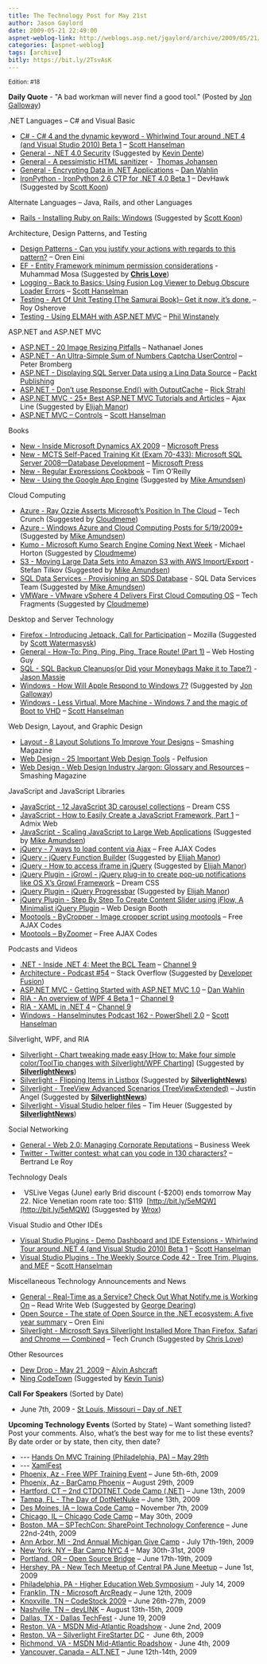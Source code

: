 ```yaml
---
title: The Technology Post for May 21st
author: Jason Gaylord
date: 2009-05-21 22:49:00
aspnet-weblog-link: http://weblogs.asp.net/jgaylord/archive/2009/05/21/the-technology-post-for-may-21st.aspx
categories: [aspnet-weblog]
tags: [archive]
bitly: https://bit.ly/2TsvAsK
---
```


<small>Edition: #18</small>

**Daily Quote** - "A bad workman will never find a good tool." (Posted by [Jon Galloway](http://twitter.com/jongalloway))

.NET Languages – C# and Visual Basic

- [C# - C# 4 and the dynamic keyword - Whirlwind Tour around .NET 4 (and Visual Studio 2010) Beta 1](http://www.hanselman.com/blog/C4AndTheDynamicKeywordWhirlwindTourAroundNET4AndVisualStudio2010Beta1.aspx) – [Scott Hanselman](http://twitter.com/shanselman)
- [General - .NET 4.0 Security](http://blogs.msdn.com/shawnfa/archive/2009/05/20/net-4-0-security.aspx) (Suggested by [Kevin Dente](http://twitter.com/kevindente))
- [General - A pessimistic HTML sanitizer](http://thomasjo.com/archive/a-pessimistic-html-sanitizer) -  [Thomas Johansen](http://twitter.com/thomasjo)
- [General - Encrypting Data in .NET Applications](http://weblogs.asp.net/dwahlin/archive/2009/05/21/encrypting-data-in-net-applications.aspx) – [Dan Wahlin](http://twitter.com/DanWahlin)
- [IronPython - IronPython 2.6 CTP for .NET 4.0 Beta 1](http://devhawk.net/2009/05/20/IronPython+26+CTP+For+NET+40+Beta+1.aspx) – DevHawk (Suggested by [Scott Koon](http://twitter.com/lazycoder))

Alternate Languages – Java, Rails, and other Languages

- [Rails - Installing Ruby on Rails: Windows](https://projects.littlestreamsoftware.com/projects/rails-tutor/wiki/Windows)[](https://projects.littlestreamsoftware.com/#Installing-Ruby-on-Rails-Windows) (Suggested by [Scott Koon](http://twitter.com/lazycoder))

Architecture, Design Patterns, and Testing

- [Design Patterns - Can you justify your actions with regards to this pattern?](http://ayende.com/Blog/archive/2009/05/21/can-you-justify-your-actions-with-regards-to-this-pattern.aspx) – Oren Eini
- [EF - Entity Framework minimum permission considerations](http://mosesofegypt.net/post/Entity-Framework-minimum-permission-considerations.aspx) - Muhammad Mosa (Suggested by **[Chris Love](http://twitter.com/ChrisLove)**)
- [Logging - Back to Basics: Using Fusion Log Viewer to Debug Obscure Loader Errors](http://www.hanselman.com/blog/BackToBasicsUsingFusionLogViewerToDebugObscureLoaderErrors.aspx) – [Scott Hanselman](http://twitter.com/shanselman)
- [Testing - Art Of Unit Testing (The Samurai Book)– Get it now, it’s done.](http://weblogs.asp.net/rosherove/archive/2009/05/20/art-of-unit-testing-the-samurai-book-get-it-now-it-s-done.aspx) – Roy Osherove
- [Testing - Using ELMAH with ASP.NET MVC](http://code.google.com/p/elmah/wiki/MVC "http://code.google.com/p/elmah/wiki/MVC") – [Phil Winstanely](http://twitter.com/Plip)

ASP.NET and ASP.NET MVC

- [ASP.NET - 20 Image Resizing Pitfalls](http://nathanaeljones.com/11191_20_Image_Resizing_Pitfalls) – Nathanael Jones
- [ASP.NET - An Ultra-Simple Sum of Numbers Captcha UserControl](http://www.eggheadcafe.com/article.aspx?id=c7a5828b-13c9-47d7-88a7-5d8f632aef8d) – Peter Bromberg
- [ASP.NET - Displaying SQL Server Data using a Linq Data Source](http://www.packtpub.com/article/displaying-sql-server-data-using-linq-data-source) – [Packt Publishing](http://twitter.com/packtpub)
- [ASP.NET - Don’t use Response.End() with OutputCache](http://west-wind.com/Weblog/posts/773859.aspx) – [Rick Strahl](http://twitter.com/rickstrahl)
- [ASP.NET MVC - 25+ Best ASP.NET MVC Tutorials and Articles](http://www.ajaxline.com/25-plus-best-asp-net-mvc-tutorials-and-articles) – Ajax Line (Suggested by [Elijah Manor](http://twitter.com/elijahmanor))
- [ASP.NET MVC – Controls](http://samples.syncfusion.com/mvcdemolaunchpad) – [Scott Hanselman](http://twitter.com/shanselman)

Books

- [New - Inside Microsoft Dynamics AX 2009](http://blogs.msdn.com/microsoft_press/archive/2009/05/20/rtm-d-today-inside-microsoft-dynamics-ax-2009.aspx) – [Microsoft Press](http://twitter.com/MicrosoftPress)
- [New - MCTS Self-Paced Training Kit (Exam 70-433): Microsoft SQL Server 2008—Database Development](http://blogs.msdn.com/microsoft_press/archive/2009/05/21/new-book-mcts-self-paced-training-kit-exam-70-433-microsoft-sql-server-2008-database-development.aspx) – [Microsoft Press](http://twitter.com/MicrosoftPress)
- [New - Regular Expressions Cookbook](http://oreilly.com/catalog/9780596520687/) – Tim O’Reilly
- [New - Using the Google App Engine](http://blogoscoped.com/archive/2009-05-21-n19.html) (Suggested by [Mike Amundsen](http://twitter.com/mamund))

Cloud Computing

- [Azure - Ray Ozzie Asserts Microsoft’s Position In The Cloud](http://www.techcrunchit.com/2009/05/20/microsofts-ozzie-asserts-microsofts-postion-in-the-cloud/) – Tech Crunch (Suggested by [Cloudmeme](http://twitter.com/cloudmeme))
- [Azure - Windows Azure and Cloud Computing Posts for 5/19/2009+](http://oakleafblog.blogspot.com/2009/05/windows-azure-and-cloud-computing-posts_20.html) (Suggested by [Mike Amundsen](http://twitter.com/mamund))
- [Kumo - Microsoft Kumo Search Engine Coming Next Week](http://techfragments.com/news/787/Tech/Microsoft_Kumo_Search_Engine_Coming_Next_Week.html) - Michael Horton (Suggested by [Cloudmeme](http://twitter.com/cloudmeme))
- [S3 - Moving Large Data Sets into Amazon S3 with AWS Import/Export](http://www.innoq.com/blog/st/2009/05/moving_large_data_sets_into_am.html) - Stefan Tilkov (Suggested by [Mike Amundsen](http://twitter.com/mamund))
- [SQL Data Services - Provisioning an SDS Database](http://blogs.msdn.com/ssds/archive/2009/05/20/9633024.aspx) - SQL Data Services Team (Suggested by [Mike Amundsen](http://twitter.com/mamund))
- [VMWare - VMware vSphere 4 Delivers First Cloud Computing OS](http://techfragments.com/news/792/Software/VMware_vSphere_4_Delivers_First_Cloud_Computing_OS.html) – Tech Fragments (Suggested by [Cloudmeme](http://twitter.com/cloudmeme))

Desktop and Server Technology

- [Firefox - Introducing Jetpack, Call for Participation](http://labs.mozilla.com/2009/05/introducing-jetpack-call-for-participation/) – Mozilla (Suggested by [Scott Watermasysk](http://twitter.com/scottw))
- [General - How-To: Ping, Ping, Ping, Trace Route! (Part 1)](http://webhostinghelpguy.inmotionhosting.com/web-hosting/how-to-ping-ping-ping-trace-route-part-1/) – Web Hosting Guy
- [SQL - SQL Backup Cleanups(or Did your Moneybags Make it to Tape?)](http://statisticsio.com/Home/tabid/36/articleType/ArticleView/articleId/375/SQL-Backup-Cleanupsor-Did-your-Moneybags-Make-it-to-Tape.aspx) - [Jason Massie](http://twitter.com/statisticsio)
- [Windows - How Will Apple Respond to Windows 7?](http://www.eweek.com/c/a/Windows/How-Will-Apple-Respond-to-Windows-7-865175/) (Suggested by [Jon Galloway](http://twitter.com/jongalloway))
- [Windows - Less Virtual, More Machine - Windows 7 and the magic of Boot to VHD](http://www.hanselman.com/blog/LessVirtualMoreMachineWindows7AndTheMagicOfBootToVHD.aspx) – [Scott Hanselman](http://twitter.com/shanselman)

Web Design, Layout, and Graphic Design

- [Layout - 8 Layout Solutions To Improve Your Designs](http://www.smashingmagazine.com/2009/05/19/8-layout-solutions-to-improve-your-designs/) – Smashing Magazine
- [Web Design - 25 Important Web Design Tools](http://pelfusion.com/tools/25-important-web-design-tools/) - Pelfusion
- [Web Design - Web Design Industry Jargon: Glossary and Resources](http://www.smashingmagazine.com/2009/05/21/web-design-industry-jargon-glossary-and-resources/) – Smashing Magazine

JavaScript and JavaScript Libraries

- [JavaScript - 12 JavaScript 3D carousel collections](http://www.dreamcss.com/2009/03/12-javascript-3d-carousel-collections.html) – Dream CSS
- [JavaScript - How to Easily Create a JavaScript Framework, Part 1](http://www.admixweb.com/2009/05/20/how-to-easily-create-a-javascript-framework-part-1/) – Admix Web
- [JavaScript - Scaling JavaScript to Large Web Applications](http://blog.chromium.org/2009/05/scaling-javascript-to-large-web.html) (Suggested by [Mike Amundsen](http://twitter.com/mamund))
- [jQuery - 7 ways to load content via Ajax](http://freeajaxcodes.blogspot.com/2009/05/7-ways-to-load-content-via-ajax.html) – Free AJAX Codes
- [jQuery - jQuery Function Builder](http://accessify.com/tools-and-wizards/developer-tools/jquery-builder/default.php) (Suggested by [Elijah Manor](http://twitter.com/elijahmanor))
- [jQuery - How to access iframe in jQuery](http://simple.procoding.net/2008/03/21/how-to-access-iframe-in-jquery/) (Suggested by [Elijah Manor](http://twitter.com/elijahmanor))
- [jQuery Plugin - jGrowl - jQuery plug-in to create pop-up notifications like OS X’s Growl Framework](http://www.dreamcss.com/2009/05/jgrowl-jquery-plug-in-to-create-pop-up.html) – Dream CSS
- [jQuery Plugin - jQuery Progressbar](http://blog.dmbcllc.com/2009/05/20/jquery-progressbar/) (Suggested by [Elijah Manor](http://twitter.com/elijahmanor))
- [jQuery Plugin - Step By Step To Create Content Slider using jFlow, A Minimalist jQuery Plugin](http://www.webdesignbooth.com/step-by-step-to-create-content-slider-using-jflow-a-minimalist-jquery-plugin/) – Web Design Booth
- [Mootools - ByCropper - Image cropper script using mootools](http://freeajaxcodes.blogspot.com/2009/05/bycropper-image-cropper-script-using.html) – Free AJAX Codes
- [Mootools – ByZoomer](http://freeajaxcodes.blogspot.com/2009/05/byzoomer.html) – Free AJAX Codes

Podcasts and Videos

- [.NET - Inside .NET 4: Meet the BCL Team](http://channel9.msdn.com/posts/Charles/Inside-NET-4-Meet-the-BCL-Team/) – [Channel 9](http://twitter.com/ch9)
- [Architecture - Podcast #54](http://blog.stackoverflow.com/2009/05/podcast-54/) – Stack Overflow (Suggested by [Developer Fusion](http://www.developerfusion.com/))
- [ASP.NET MVC - Getting Started with ASP.NET MVC 1.0](http://weblogs.asp.net/dwahlin/archive/2009/05/19/video-getting-started-with-asp-net-mvc-1-0.aspx) – [Dan Wahlin](http://twitter.com/DanWahlin)
- [RIA - An overview of WPF 4 Beta 1](http://channel9.msdn.com/shows/Continuum/WPF4Beta1/) – [Channel 9](http://twitter.com/ch9)
- [RIA - XAML in .NET 4](http://channel9.msdn.com/shows/Continuum/XAMLinNET4/) – [Channel 9](http://twitter.com/ch9)
- [Windows - Hanselminutes Podcast 162 - PowerShell 2.0](http://www.hanselman.com/blog/HanselminutesPodcast162PowerShell20.aspx) – [Scott Hanselman](http://twitter.com/shanselman)

Silverlight, WPF, and RIA

- [Silverlight - Chart tweaking made easy \[How to: Make four simple color/ToolTip changes with Silverlight/WPF Charting\]](http://blogs.msdn.com/delay/archive/2009/05/19/chart-tweaking-made-easy-how-to-make-four-simple-color-tooltip-changes-with-silverlight-wpf-charting.aspx) (Suggested by **[SilverlightNews](http://twitter.com/SilverlightNews)**)
- [Silverlight - Flipping Items in Listbox](http://leeontech.wordpress.com/2009/05/20/flipping-items-in-listbox/) (Suggested by **[SilverlightNews](http://twitter.com/SilverlightNews)**)
- [Silverlight - TreeView Advanced Scenarios (TreeViewExtended)](http://silverlight.net/blogs/justinangel/archive/2009/05/19/silverlight-treeview-advanced-scenarios-treeviewextended.aspx) – Justin Angel (Suggested by **[SilverlightNews](http://twitter.com/SilverlightNews)**)
- [Silverlight - Visual Studio helper files](http://timheuer.com/blog/archive/2009/05/19/14615.aspx) – Tim Heuer (Suggested by **[SilverlightNews](http://twitter.com/SilverlightNews)**)

Social Networking

- [General - Web 2.0: Managing Corporate Reputations](http://www.businessweek.com/magazine/content/09_22/b4133000631535.htm?campaign_id=rss_daily) – Business Week
- [Twitter - Twitter contest: what can you code in 130 characters?](http://weblogs.asp.net/bleroy/archive/2009/05/20/twitter-contest-what-can-you-code-in-130-characters.aspx) – Bertrand Le Roy

Technology Deals

-   VSLive Vegas (June) early Brid discount (-$200) ends tomorrow May 22. Nice Venetian room rate too: $119  [http://bit.ly/5eMQW](http://bit.ly/5eMQW) (Suggested by [Wrox](http://twitter.com/wrox))

Visual Studio and Other IDEs

- [Visual Studio Plugins - Demo Dashboard and IDE Extensions - Whirlwind Tour around .NET 4 (and Visual Studio 2010) Beta 1](http://www.hanselman.com/blog/DemoDashboardAndIDEExtensionsWhirlwindTourAroundNET4AndVisualStudio2010Beta1.aspx) – [Scott Hanselman](http://twitter.com/shanselman)
- [Visual Studio Plugins - The Weekly Source Code 42 - Tree Trim, Plugins, and MEF](http://www.hanselman.com/blog/TheWeeklySourceCode42TreeTrimPluginsAndMEF.aspx) – [Scott Hanselman](http://twitter.com/shanselman)

Miscellaneous Technology Announcements and News

- [General - Real-Time as a Service? Check Out What Notify.me is Working On](http://www.readwriteweb.com/archives/real-time_as_a_service_check_out_the_what_notifyme.php) – Read Write Web (Suggested by [George Dearing](http://twitter.com/GeorgeDearing))
- [Open Source - The state of Open Source in the .NET ecosystem: A five year summary](http://ayende.com/Blog/archive/2009/05/20/the-state-of-open-source-in-the-.net-ecosystem-a.aspx) – Oren Eini
- [Silverlight - Microsoft Says Silverlight Installed More Than Firefox, Safari and Chrome — Combined](http://www.techcrunch.com/2009/05/18/microsoft-says-silverlight-installed-more-than-firefox-safari-and-chrome-combined/) – Tech Crunch (Suggested by [Chris Love](http://twitter.com/ChrisLove))

Other Resources

- [Dew Drop - May 21, 2009](http://www.alvinashcraft.com/2009/05/21/dew-drop-may-21-2009/) – [Alvin Ashcraft](http://twitter.com/alvinashcraft)
- [Ning CodeTown](http://www.codetown.us/) (Suggested by [Kevin Tunis](http://twitter.com/Tunis))

**Call For Speakers** (Sorted by Date)

- June 7th, 2009 - [St Louis, Missouri – Day of .NET](http://stlouisdayofdotnet.com/Speakers.aspx)

**Upcoming Technology Events** (Sorted by State) – Want something listed? Post your comments. Also, what’s the best way for me to list these events? By date order or by state, then city, then date?

- \--- [Hands On MVC Training (Philadelphia, PA) – May 29th](http://www.platinumbay.com/blogs/dotneticated/archive/2009/05/18/training-hands-on-introduction-to-asp-net-mvc-development.aspx)
- \--- [XamlFest](http://xamlfestonline.com/)
- [Phoenix, Az - Free WPF Training Event](http://weblogs.asp.net/dwahlin/archive/2009/05/14/free-wpf-training-event-in-phoenix-june-5th-and-6th.aspx) – June 5th-6th, 2009
- [Phoenix, Az - BarCamp Phoenix](http://barcamp.org/BarCampPhoenix) – August 29th, 2009
- [Hartford, CT – 2nd CTDOTNET Code Camp (.NET)](http://ctdotnet.org/codecamp2.aspx) – June 13th, 2009
- [Tampa, FL - The Day of DotNetNuke](http://dayofdnn.com/) – June 13th, 2009
- [Des Moines, IA – Iowa Code Camp](http://iowacodecamp.com/default.aspx) – November 7th, 2009
- [Chicago, IL – Chicago Code Camp](http://chicagocodecamp-blogs.eventbrite.com/) – May 30th, 2009
- [Boston, MA – SPTechCon: SharePoint Technology Conference](http://www.sptechcon.com/) – June 22nd-24th, 2009
- [Ann Arbor, MI - 2nd Annual Michigan Give Camp](http://michigangivecamp.eventbrite.com/) - July 17th-19th, 2009
- [New York, NY – Bar Camp NYC 4](http://blogs.msdn.com/peterlau/archive/2009/05/20/barcampnyc4-coming-may-30-31st-at-nyu.aspx) – May 30th-31st, 2009
- [Portland, OR – Open Source Bridge](http://www.developerfusion.com/event/12569/open-source-bridge/) – June 17th-19th, 2009
- [Hershey, PA - New Tech Meetup of Central PA June Meetup](http://www.meetup.com/New-Tech-Meetup-of-Central-PA/calendar/10338394/) – June 1st, 2009
- [Philadelphia, PA - Higher Education Web Symposium](http://www.developerfusion.com/event/11332/higher-education-web-symposium/) - July 14, 2009
- [Franklin, TN - Microsoft ArcReady](http://www.developerfusion.com/event/12322/microsoft-arcready/) – June 12th, 2009
- [Knoxville, TN – CodeStock 2009](http://www.codestock.org/) – June 26th-27th, 2009
- [Nashville, TN – devLINK](http://devlink.net/) – August 13th-15th, 2009
- [Dallas, TX - Dallas TechFest](http://www.developerfusion.com/event/12258/dallas-techfest/) - June 19, 2009
- [Reston, VA - MSDN Mid-Atlantic Roadshow](http://blogs.msdn.com/gduthie/archive/2009/05/21/msdn-mid-atlantic-roadshows-reston-and-richmond.aspx) - June 2nd, 2009
- [Reston, VA – Silverlight FireStarter DC](http://franksworld.com/blog/archive/2009/05/06/11482.aspx) -  June 6th, 2009
- [Richmond, VA - MSDN Mid-Atlantic Roadshow](http://blogs.msdn.com/gduthie/archive/2009/05/21/msdn-mid-atlantic-roadshows-reston-and-richmond.aspx) - June 4th, 2009
- [Vancouver, Canada – ALT.NET](http://www.altnetconfcanada.com/home/index.castle) – June 12th-14th, 2009